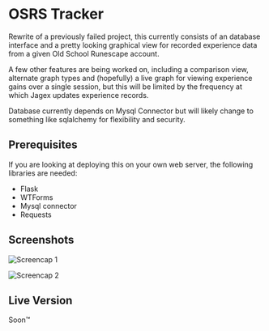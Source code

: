 # OSRS Tracker
Rewrite of a previously failed project, this currently consists of an database interface and a pretty looking graphical view for recorded experience data from a given Old School Runescape account.

A few other features are being worked on, including a comparison view, alternate graph types and (hopefully) a live graph for viewing experience gains over a single session, but this will be limited by the frequency at which Jagex updates experience records.

Database currently depends on Mysql Connector but will likely change to something like sqlalchemy for flexibility and security.

## Prerequisites
If you are looking at deploying this on your own web server, the following libraries are needed:</p>
* Flask
* WTForms
* Mysql connector
* Requests

## Screenshots
![Screencap 1](https://i.ibb.co/CPcFsqp/2020-09-02-19-20-52-127-0-0-1-85a9c48461bc.png)

![Screencap 2](https://i.ibb.co/CWHg7Yb/2020-09-02-19-21-09-127-0-0-1-6ac09519ee93.png)

## Live Version
Soon™
